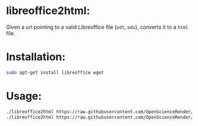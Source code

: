 # libreoffice2html: 

Given a url pointing to a valid Libreoffice file (`odt`, `ods`), converts it to a `html` file.

# Installation: 

```bash
sudo apt-get install libreoffice wget
```

# Usage:

```bash
./libreoffice2html https://raw.githubusercontent.com/OpenScienceRender/ExampleData/master/test.ods > output_text.html
./libreoffice2html https://raw.githubusercontent.com/OpenScienceRender/ExampleData/master/test.odt > output_spreadsheet.html
```
